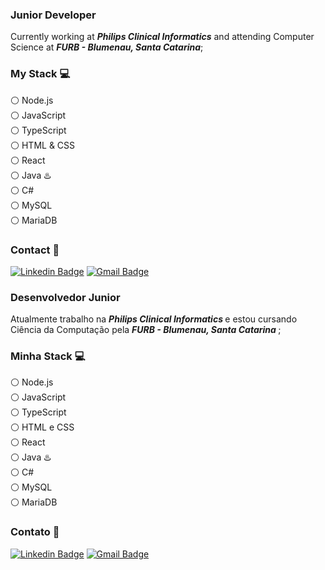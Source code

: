 ### Junior Developer

Currently working at <b><i>Philips Clinical Informatics</i></b> and attending Computer Science at <b><i>FURB - Blumenau, Santa Catarina</i></b>; <br>

### My Stack :computer:

:white_circle: Node.js <br>
:white_circle: JavaScript <br>
:white_circle: TypeScript <br>
:white_circle: HTML & CSS <br>
:white_circle: React <br>
:white_circle: Java :hotsprings: <br>
:white_circle: C# <br>
:white_circle: MySQL <br>
:white_circle: MariaDB <br>

### Contact :email:
[![Linkedin Badge](https://img.shields.io/badge/-DanielBusarello-blue?style=flat-square&logo=Linkedin&logoColor=white&link=https:https://www.linkedin.com/in/daniel-b-255b22109)](https://www.linkedin.com/in/daniel-b-255b22109)
[![Gmail Badge](https://img.shields.io/badge/-danielbusarello11@gmail.com-c14438?style=flat-square&logo=Gmail&logoColor=white&link=mailto:danielbusarello11@gmail.com)](mailto:danielbusarello11@gmail.com)
	
### Desenvolvedor Junior

Atualmente trabalho na <b> <i> Philips Clinical Informatics </i> </b> e estou cursando Ciência da Computação pela <b> <i> FURB - Blumenau, Santa Catarina </i> </b>; <br>

### Minha Stack :computer:

:white_circle: Node.js <br>
:white_circle: JavaScript <br>
:white_circle: TypeScript <br>
:white_circle: HTML e CSS <br>
:white_circle: React <br>
:white_circle: Java :hotsprings: <br>
:white_circle: C# <br>
:white_circle: MySQL <br>
:white_circle: MariaDB <br>

### Contato :email:
[![Linkedin Badge](https://img.shields.io/badge/-DanielBusarello-blue?style=flat-square&logo=Linkedin&logoColor=white&link=https:https://www.linkedin.com/in/daniel-b-255b22109)](https://www.linkedin.com/in/daniel-b-255b22109)
[![Gmail Badge](https://img.shields.io/badge/-danielbusarello11@gmail.com-c14438?style=flat-square&logo=Gmail&logoColor=white&link=mailto:danielbusarello11@gmail.com)](mailto:danielbusarello11@gmail.com)
